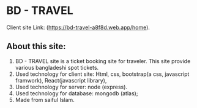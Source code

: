 # BD - TRAVEL

Client site Link: (https://bd-travel-a8f8d.web.app/home).

## About this site: 

1. BD - TRAVEL  site is a ticket booking site for traveler. This site provide  various bangladeshi spot tickets.
2. Used technology for client site: Html, css, bootstrap(a css, javascript framwork), React(javascript library), 
3. Used technology for server: node (express).
4. Used technology for database: mongodb (atlas);
5. Made from saiful Islam.

